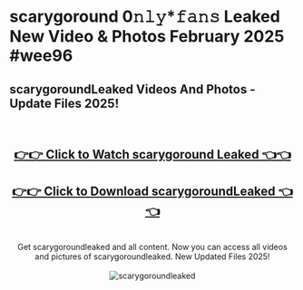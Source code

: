 # scarygoround 0𝚗𝚕𝚢*𝚏𝚊𝚗𝚜 Leaked New Video & Photos February 2025 #wee96

<h2>scarygoroundLeaked Videos And Photos - Update Files 2025!</h2>
<br>
<div align="center">
<h2><a href="https://mediaupload.pro?title=scarygoround&ref=11F" rel="nofollow">👉👉 Click to Watch scarygoround Leaked 👈👈</a></h2>
<h2><a href="https://mediaupload.pro?title=scarygoround&ref=11F" rel="nofollow">👉👉 Click to Download scarygoroundLeaked 👈👈</a></h2>
<br>
Get scarygoroundleaked and all content. Now you can access all videos and pictures of scarygoroundleaked. New Updated Files 2025!
<br>
<br>
<a href="https://mediaupload.pro?title=scarygoround&ref=11F" rel="nofollow" data-target="animated-image.originalLink"><img src="https://i.ibb.co/Gkj2r4b/banner.png" alt="scarygoroundleaked" style="max-width: 100%; display: inline-block;" data-target="animated-image.originalImage"></a>
</div>
<br>

